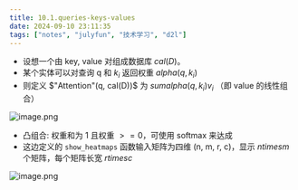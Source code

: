 ```yaml
---
title: 10.1.queries-keys-values
date: 2024-09-10 23:11:35
tags: ["notes", "julyfun", "技术学习", "d2l"]
---
```

- 设想一个由 key, value 对组成数据库 $cal(D)$。
- 某个实体可以对查询 q 和 $k_i$ 返回权重 $alpha(q, k_i)$
- 则定义 $"Attention"(q, cal(D))$ 为 $sum alpha(q, k_i) v_i$ （即 value 的线性组合）

![image.png](https://how-to-1258460161.cos.ap-shanghai.myqcloud.com/how-to/20240911221742.webp)

- 凸组合: 权重和为 1 且权重 $>= 0$，可使用 softmax 来达成
- 这边定义的 `show_heatmaps` 函数输入矩阵为四维 (n, m, r, c)，显示 $n times m$ 个矩阵，每个矩阵长宽 $r times c$

![image.png](https://how-to-1258460161.cos.ap-shanghai.myqcloud.com/how-to/20240911230725.webp)
